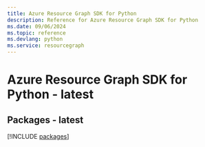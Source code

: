 ```yaml
---
title: Azure Resource Graph SDK for Python
description: Reference for Azure Resource Graph SDK for Python
ms.date: 09/06/2024
ms.topic: reference
ms.devlang: python
ms.service: resourcegraph
---
```

# Azure Resource Graph SDK for Python - latest
## Packages - latest
[!INCLUDE [packages](resource-graph-index.md)]